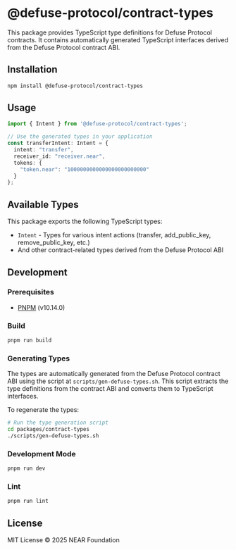 # @defuse-protocol/contract-types

This package provides TypeScript type definitions for Defuse Protocol contracts. It contains automatically generated TypeScript interfaces derived from the Defuse Protocol contract ABI.

## Installation

```bash
npm install @defuse-protocol/contract-types
```

## Usage

```typescript
import { Intent } from '@defuse-protocol/contract-types';

// Use the generated types in your application
const transferIntent: Intent = {
  intent: "transfer",
  receiver_id: "receiver.near",
  tokens: {
    "token.near": "1000000000000000000000000"
  }
};
```

## Available Types

This package exports the following TypeScript types:

- `Intent` - Types for various intent actions (transfer, add_public_key, remove_public_key, etc.)
- And other contract-related types derived from the Defuse Protocol ABI

## Development

### Prerequisites

- [PNPM](https://pnpm.io) (v10.14.0)

### Build

```bash
pnpm run build
```

### Generating Types

The types are automatically generated from the Defuse Protocol contract ABI using the script at `scripts/gen-defuse-types.sh`. This script extracts the type definitions from the contract ABI and converts them to TypeScript interfaces.

To regenerate the types:

```bash
# Run the type generation script
cd packages/contract-types
./scripts/gen-defuse-types.sh
```

### Development Mode

```bash
pnpm run dev
```

### Lint

```bash
pnpm run lint
```

## License

MIT License © 2025 NEAR Foundation
